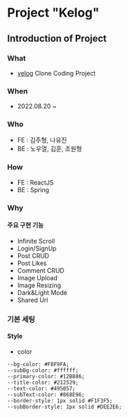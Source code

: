 
# Project "Kelog"

## Introduction of Project
### What
- [velog](https://velog.io/) Clone Coding Project

### When
- 2022.08.20 ~ 

### Who
- FE : 김주형, 나유진
- BE : 노우열, 김훈, 조원형

### How
- FE : ReactJS
- BE : Spring

### Why


#### 주요 구현 기능
- Infinite Scroll
- Login/SignUp
- Post CRUD
- Post Likes
- Comment CRUD
- Image Upload
- Image Resizing
- Dark&Light Mode
- Shared Url


### 기본 세팅
#### Style
- color
```
--bg-color: #F8F9FA;
--subBg-color: #ffffff;
--primary-color: #12B886;
--title-color: #212529;
--text-color: #495057;
--subText-color: #868E96;
--border-style: 1px solid #F1F3F5;
--subBorder-style: 1px solid #DEE2E6;
```
